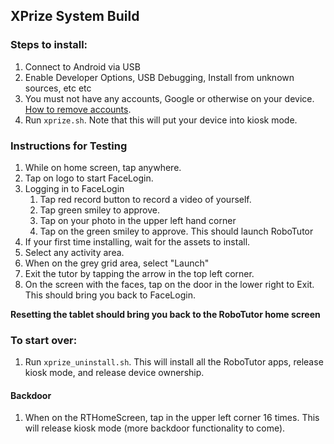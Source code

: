 ## XPrize System Build

### Steps to install:
1. Connect to Android via USB
2. Enable Developer Options, USB Debugging, Install from unknown sources, etc etc
3. You must not have any accounts, Google or otherwise on your device. [How to remove accounts](https://support.google.com/nexus/answer/2840815?hl=en).
4. Run `xprize.sh`. Note that this will put your device into kiosk mode.

### Instructions for Testing
1. While on home screen, tap anywhere.
2. Tap on logo to start FaceLogin.
3. Logging in to FaceLogin
	1. Tap red record button to record a video of yourself.
	2. Tap green smiley to approve.
	3. Tap on your photo in the upper left hand corner
	4. Tap on the green smiley to approve. This should launch RoboTutor
4. If your first time installing, wait for the assets to install.
5. Select any activity area.
6. When on the grey grid area, select "Launch"
7. Exit the tutor by tapping the arrow in the top left corner.
8. On the screen with the faces, tap on the door in the lower right to Exit. This should bring you back to FaceLogin.

**Resetting the tablet should bring you back to the RoboTutor home screen**




### To start over:
1. Run `xprize_uninstall.sh`. This will install all the RoboTutor apps, release kiosk mode, and release device ownership.


#### Backdoor
1. When on the RTHomeScreen, tap in the upper left corner 16 times. This will release kiosk mode (more backdoor functionality to come).